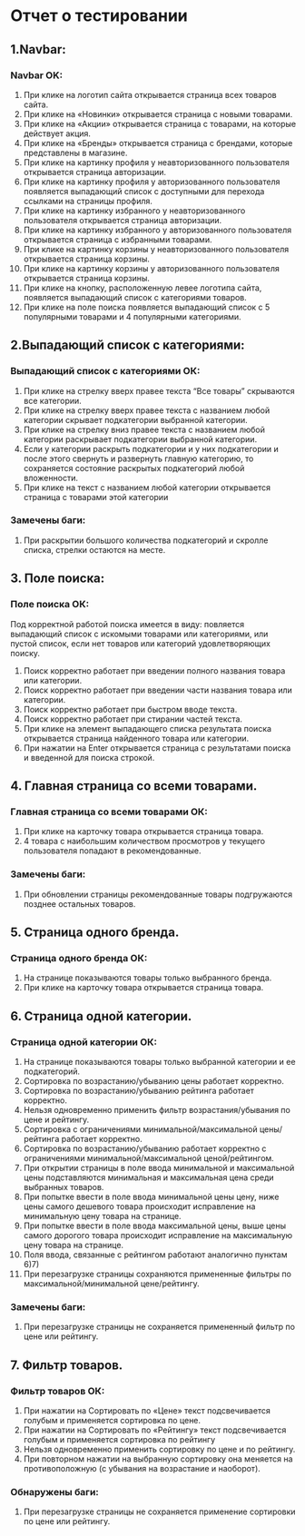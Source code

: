 # Отчет о тестировании

## 1.Navbar:
### Navbar OK: 
1) При клике на логотип сайта открывается страница всех товаров сайта.
2) При клике на «Новинки» открывается страница с новыми товарами.
3) При клике на «Акции» открывается страница с товарами, на которые действует акция.
4) При клике на «Бренды» открывается страница с брендами, которые представлены в магазине. 
5) При клике на картинку профиля у неавторизованного пользователя открывается страница авторизации.
6) При клике на картинку профиля у авторизованного пользователя появляется выпадающий список с доступными для перехода ссылками на страницы профиля. 
7) При клике на картинку избранного у неавторизованного пользователя открывается страница авторизации. 
8) При клике на картинку избранного у авторизованного пользователя открывается страница с избранными товарами. 
9) При клике на картинку корзины у неавторизованного пользователя открывается страница корзины. 
10) При клике на картинку корзины у авторизованного пользователя открывается страница корзины. 
11) При клике на кнопку, расположенную левее логотипа сайта, появляется выпадающий список с категориями товаров. 
12) При клике на поле поиска появляется выпадающий список с 5 популярными товарами и 4 популярными категориями.

## 2.Выпадающий список с категориями: 
### Выпадающий список с категориями ОК: 
1) При клике на стрелку вверх правее текста “Все товары” скрываются	все категории. 
2) При клике на стрелку вверх правее текста с названием любой
категории скрывает подкатегории выбранной категории.  
3) При клике на стрелку вниз правее текста с названием любой категории 
	раскрывает подкатегории выбранной категории.
4) Если у категории раскрыть подкатегории и у них подкатегории и после
            этого свернуть и развернуть главную категорию, то сохраняется
состояние раскрытых подкатегорий любой вложенности. 
5) При клике на текст с названием любой категории открывается
страница с товарами этой категории 
### Замечены баги: 
1) При раскрытии большого количества подкатегорий и скролле списка,
стрелки остаются на месте. 

## 3. Поле поиска: 
###	Поле поиска ОК: 
Под корректной работой поиска имеется в виду: повляется выпадающий список с искомыми товарами или категориями, или пустой список, если нет товаров или категорий удовлетворяющих поиску.  
1) Поиск корректно работает при введении полного названия товара или 
категории. 
2) Поиск корректно работает при введении части названия товара или
категории.
3) Поиск корректно работает при быстром вводе текста. 
4) Поиск корректно работает при стирании частей текста.
5) При клике на элемент выпадающего списка результата поиска
открывается страница найденного товара или категории. 
6) При нажатии на Enter открывается страница с результатами поиска и
введенной для поиска строкой. 

## 4. Главная страница со всеми товарами. 
###	Главная страница со всеми товарами ОК: 
1) При клике на карточку товара открывается страница товара. 
2) 4 товара с наибольшим количеством просмотров у текущего пользователя попадают в рекомендованные. 
### Замечены баги: 
1) При обновлении страницы рекомендованные товары подгружаются
позднее остальных товаров.
		
## 5. Страница одного бренда. 
###	Страница одного бренда ОК: 
1) На странице показываются товары только выбранного бренда.
2) При клике на карточку товара открывается страница товара.

## 6. Страница одной категории. 
### Страница одной категории ОК: 
1) На странице показываются товары только выбранной категории 
и ее подкатегорий. 
2) Сортировка по возрастанию/убыванию цены работает корректно. 
3) Сортировка по возрастанию/убыванию рейтинга работает корректно. 
4) Нельзя одновременно применить фильтр возрастания/убывания по
цене и рейтингу. 
5) Сортировка с ограничениями минимальной/максимальной
цены/рейтинга работает корректно. 
6) Сортировка по возрастанию/убыванию работает корректно с 
ограничениями минимальной/максимальной ценой/рейтингом.
7) При открытии страницы в поле ввода минимальной и максимальной
цены подставляются минимальная и максимальная цена среди 
выбранных товаров. 
8) При попытке ввести в поле ввода минимальной цены цену, 
ниже цены самого дешевого товара происходит исправление на минимальную цену товара на странице. 
9) При попытке ввести в поле ввода максимальной цены, выше цены самого дорогого товара происходит исправление на максимальную цену товара на странице. 
10) Поля ввода, связанные с рейтингом работают аналогично 
пунктам 6)7)
11) При перезагрузке страницы сохраняются примененные фильтры по максимальной/минимальной цене/рейтингу. 
### Замечены баги: 
1) При перезагрузке страницы не сохраняется примененный фильтр по 
цене или рейтингу. 
	
## 7. Фильтр товаров. 
###	Фильтр товаров ОК: 
1) При нажатии на Сортировать по «Цене» текст подсвечивается
голубым и применяется сортировка по цене. 
2) При нажатии на Сортировать по «Рейтингу» текст подсвечивается
голубым и применяется сортировка по рейтингу
3) Нельзя одновременно применить сортировку по цене и по рейтингу.
2) При повторном нажатии на выбранную сортировку она 
меняется на противоположную (с убывания на возрастание и наоборот). 

### Обнаружены баги: 
1) При перезагрузке страницы не сохраняется применение сортировки по
цене или рейтингу. 
